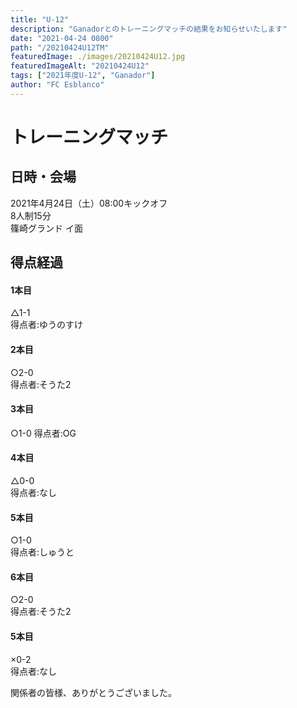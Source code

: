 ```yaml
---
title: "U-12"
description: "Ganadorとのトレーニングマッチの結果をお知らせいたします"
date: "2021-04-24 0800"
path: "/20210424U12TM"
featuredImage: ./images/20210424U12.jpg
featuredImageAlt: "20210424U12"
tags: ["2021年度U-12", "Ganador"]
author: "FC Esblanco"
---
```



# トレーニングマッチ

## 日時・会場

2021年4月24日（土）08:00キックオフ  
8人制15分  
篠崎グランド イ面

## 得点経過

#### 1本目
△1-1    
得点者:ゆうのすけ

#### 2本目
○2-0  
得点者:そうた2

#### 3本目
○1-0
得点者:OG

#### 4本目
△0-0    
得点者:なし

#### 5本目
○1-0  
得点者:しゅうと

#### 6本目
○2-0  
得点者:そうた2

#### 5本目
×0-2  
得点者:なし


関係者の皆様、ありがとうございました。
